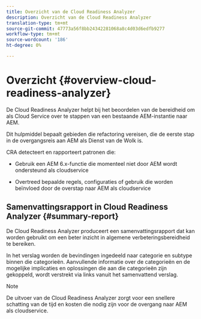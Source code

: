 ```yaml
---
title: Overzicht van de Cloud Readiness Analyzer
description: Overzicht van de Cloud Readiness Analyzer
translation-type: tm+mt
source-git-commit: 47773a56f8bb24342281068a8c4d03d6edfb9277
workflow-type: tm+mt
source-wordcount: '186'
ht-degree: 0%

---
```



# Overzicht {#overview-cloud-readiness-analyzer}

De Cloud Readiness Analyzer helpt bij het beoordelen van de bereidheid om als Cloud Service over te stappen van een bestaande AEM-instantie naar AEM.

Dit hulpmiddel bepaalt gebieden die refactoring vereisen, die de eerste stap in de overgangsreis aan AEM als Dienst van de Wolk is.

CRA detecteert en rapporteert patronen die:

* Gebruik een AEM 6.x-functie die momenteel niet door AEM wordt ondersteund als cloudservice

* Overtreed bepaalde regels, configuraties of gebruik die worden beïnvloed door de overstap naar AEM als cloudservice

## Samenvattingsrapport in Cloud Readiness Analyzer {#summary-report}

De Cloud Readiness Analyzer produceert een samenvattingsrapport dat kan worden gebruikt om een beter inzicht in algemene verbeteringsbereidheid te bereiken.

In het verslag worden de bevindingen ingedeeld naar categorie en subtype binnen die categorieën. Aanvullende informatie over de categorieën en de mogelijke implicaties en oplossingen die aan die categorieën zijn gekoppeld, wordt verstrekt via links vanuit het samenvattend verslag.

>[!NOTE]
>De uitvoer van de Cloud Readiness Analyzer zorgt voor een snellere schatting van de tijd en kosten die nodig zijn voor de overgang naar AEM als cloudservice.